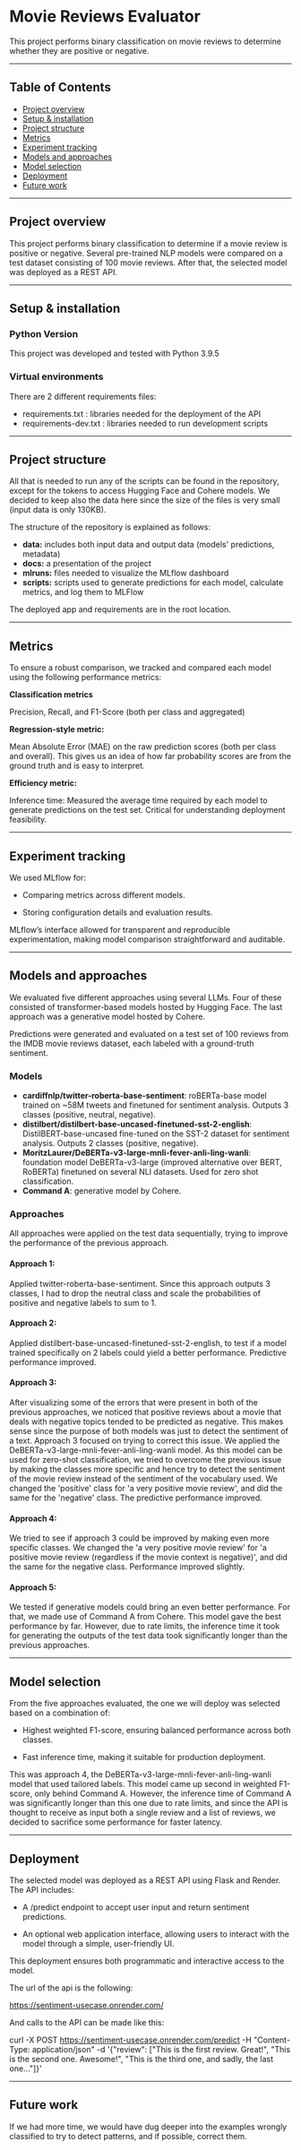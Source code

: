 # Movie Reviews Evaluator

This project performs binary classification on movie reviews to determine whether they are positive or negative. 

---

## Table of Contents
- [Project overview](#project-overview)
- [Setup & installation](#setup--installation)
- [Project structure](#project-structure)
- [Metrics](#metrics)
- [Experiment tracking](#experiment-tracking)
- [Models and approaches](#models-and-approaches)
- [Model selection](#model-selection)
- [Deployment](#deployment)
- [Future work](#future-work)

---

## Project overview

This project performs binary classification to determine if a movie review is positive or negative. Several pre-trained NLP models were compared on a test dataset consisting of 100 movie reviews. After that, the selected model was deployed as a REST API.

---

## Setup & installation

### Python Version
This project was developed and tested with Python 3.9.5

### Virtual environments
There are 2 different requirements files: 

* requirements.txt : libraries needed for the deployment of the API
* requirements-dev.txt : libraries needed to run development scripts

---

## Project structure

All that is needed to run any of the scripts can be found in the repository, except for the tokens to access Hugging Face and Cohere models. We decided to keep also the data here since the size of the files is very small (input data is only 130KB).

The structure of the repository is explained as follows:

* **data:** includes both input data and output data (models' predictions, metadata)
* **docs:** a presentation of the project
* **mlruns:** files needed to visualize the MLflow dashboard
* **scripts:** scripts used to generate predictions for each model, calculate metrics, and log them to MLFlow

The deployed app and requirements are in the root location.

---

## Metrics

To ensure a robust comparison, we tracked and compared each model using the following performance metrics:

**Classification metrics**

Precision, Recall, and F1-Score (both per class and aggregated)

**Regression-style metric:**

Mean Absolute Error (MAE) on the raw prediction scores (both per class and overall). This gives us an idea of how far probability scores are from the ground truth and is easy to interpret.

**Efficiency metric:**

Inference time: Measured the average time required by each model to generate predictions on the test set. Critical for understanding deployment feasibility.



---

## Experiment tracking

We used MLflow for:

* Comparing metrics across different models.

* Storing configuration details and evaluation results.

MLflow’s interface allowed for transparent and reproducible experimentation, making model comparison straightforward and auditable.

---

## Models and approaches

We evaluated five different approaches using several LLMs. Four of these consisted of transformer-based models hosted by Hugging Face. The last approach was a generative model hosted by Cohere.

Predictions were generated and evaluated on a test set of 100 reviews from the IMDB movie reviews dataset, each labeled with a ground-truth sentiment.

### Models

* **cardiffnlp/twitter-roberta-base-sentiment**: roBERTa-base model trained on ~58M tweets and finetuned for sentiment analysis. Outputs 3 classes (positive, neutral, negative).
* **distilbert/distilbert-base-uncased-finetuned-sst-2-english**: DistilBERT-base-uncased fine-tuned on the SST-2 dataset for sentiment analysis. Outputs 2 classes (positive, negative).
* **MoritzLaurer/DeBERTa-v3-large-mnli-fever-anli-ling-wanli**: foundation model DeBERTa-v3-large (improved alternative over BERT, RoBERTa) finetuned on several NLI datasets. Used for zero shot classification.
* **Command A**: generative model by Cohere.

### Approaches

All approaches were applied on the test data sequentially, trying to improve the performance of the previous approach.

#### Approach 1: 
Applied twitter-roberta-base-sentiment. Since this approach outputs 3 classes, I had to drop the neutral class and scale the probabilities of positive and negative labels to sum to 1.
#### Approach 2: 
Applied distilbert-base-uncased-finetuned-sst-2-english, to test if a model trained specifically on 2 labels could yield a better performance. Predictive performance improved.
#### Approach 3: 
After visualizing some of the errors that were present in both of the previous approaches, we noticed that positive reviews about a movie that deals with negative topics tended to be predicted as negative. This makes sense since the purpose of both models was just to detect the sentiment of a text. Approach 3 focused on trying to correct this issue.
We applied the DeBERTa-v3-large-mnli-fever-anli-ling-wanli model. As this model can be used for zero-shot classification, we tried to overcome the previous issue by making the classes more specific and hence try to detect the sentiment of the movie review instead of the sentiment of the vocabulary used. We changed the 'positive' class for 'a very positive movie review', and did the same for the 'negative' class. The predictive performance improved.
#### Approach 4:
We tried to see if approach 3 could be improved by making even more specific classes. We changed the 'a very positive movie review' for 'a positive movie review (regardless if the movie context is negative)', and did the same for the negative class. Performance improved slightly.
#### Approach 5: 
We tested if generative models could bring an even better performance. For that, we made use of Command A from Cohere. This model gave the best performance by far. However, due to rate limits, the inference time it took for generating the outputs of the test data took significantly longer than the previous approaches.

---

## Model selection

From the five approaches evaluated, the one we will deploy was selected based on a combination of:

* Highest weighted F1-score, ensuring balanced performance across both classes.

* Fast inference time, making it suitable for production deployment.

This was approach 4, the DeBERTa-v3-large-mnli-fever-anli-ling-wanli model that used tailored labels. This model came up second in weighted F1-score, only behind Command A. However, the inference time of Command A was significantly longer than this one due to rate limits, and since the API is thought to receive as input both a single review and a list of reviews, we decided to sacrifice some performance for faster latency.

---

## Deployment

The selected model was deployed as a REST API using Flask and Render. The API includes:

 * A /predict endpoint to accept user input and return sentiment predictions.

 * An optional web application interface, allowing users to interact with the model through a simple, user-friendly UI.

This deployment ensures both programmatic and interactive access to the model.

The url of the api is the following:

https://sentiment-usecase.onrender.com/

And calls to the API can be made like this:

curl -X POST https://sentiment-usecase.onrender.com/predict -H "Content-Type: application/json" -d '{"review": ["This is the first review. Great!", "This is the second one. Awesome!", "This is the third one, and sadly, the last one..."]}'


---

## Future work

If we had more time, we would have dug deeper into the examples wrongly classified to try to detect patterns, and if possible, correct them. 
